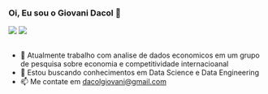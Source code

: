 ### Oi, Eu sou o Giovani Dacol 👋

<div> 
  <a href="https://www.linkedin.com/in/giovani-da-col-b78193177/" target="_blank"><img src="https://img.shields.io/badge/-LinkedIn-%230077B5?style=for-the-badge&logo=linkedin&logoColor=white" target="_blank"></a> 
  <a href="https://instagram.com/giovanidacol" target="_blank"><img src="https://img.shields.io/badge/-Instagram-%23E4405F?style=for-the-badge&logo=instagram&logoColor=white" target="_blank"></a>
</div>

##

- 🔭 Atualmente trabalho com analise de dados economicos em um grupo de pesquisa sobre economia e competitividade internacioanal
- 🌱 Estou buscando conhecimentos em Data Science e Data Engineering
- 📫 Me contate em dacolgiovani@gmail.com
